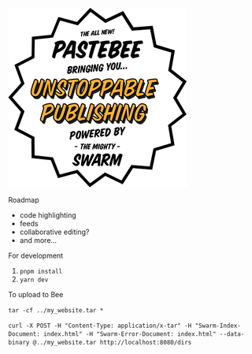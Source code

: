![Pastebee](https://raw.githubusercontent.com/1up-digital/pastebee/master/assets/images/about-details.svg)

Roadmap

- code highlighting
- feeds
- collaborative editing?
- and more...

For development

1. `pnpm install`
2. `yarn dev`

To upload to Bee

`tar -cf ../my_website.tar *`

`curl -X POST -H "Content-Type: application/x-tar" -H "Swarm-Index-Document: index.html" -H "Swarm-Error-Document: index.html" --data-binary @../my_website.tar http://localhost:8080/dirs`
